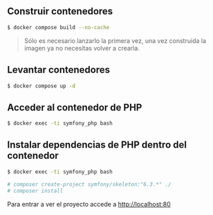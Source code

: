 ## Construir contenedores

```bash
$ docker compose build --no-cache
```
> Sólo es necesario lanzarlo la primera vez, una vez construida la imagen ya no necesitas volver a crearla.

## Levantar contenedores

```bash
$ docker compose up -d
```

## Acceder al contenedor de PHP

```bash
$ docker exec -ti symfony_php bash
```

## Instalar dependencias de PHP dentro del contenedor

```bash
$ docker exec -ti symfony_php bash

# composer create-project symfony/skeleton:"6.3.*" ./
# composer install
```

Para entrar a ver el proyecto accede a [http://localhost:80](http://localhost:80)
